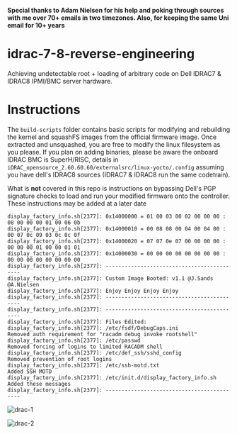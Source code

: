**Special thanks to Adam Nielsen for his help and poking through sources with me over 70+ emails in two timezones. Also, for keeping the same Uni email for 10+ years**

# idrac-7-8-reverse-engineering
Achieving undetectable root + loading of arbitrary code on Dell IDRAC7 & IDRAC8 IPMI/BMC server hardware. 

# Instructions
The `build-scripts` folder contains basic scripts for modifying and rebuilding the kernel and squashFS images from the official firmware image. Once extracted and unsquashed, you are free to modify the linux filesystem as you please. If you plan on adding binaries, please be aware the onboard IDRAC BMC is SuperH/RISC, details in `iDRAC_opensource_2.60.60.60/externalsrc/linux-yocto/.config` assuming you have dell's IDRAC8 sources (IDRAC7 & IDRAC8 run the same codetrain).

What is **not** covered in this repo is instructions on bypassing Dell's PGP signature checks to load and run your modified firmware onto the controller. These instructions may be added at a later date

```
display_factory_info.sh[2377]: 0x14000000 = 01 00 03 00 02 00 00 00 : 08 00 00 00 01 00 06 0b
display_factory_info.sh[2377]: 0x14000010 = 00 08 08 00 04 00 04 00 : 00 07 0c 09 03 0c 0c 0f
display_factory_info.sh[2377]: 0x14000020 = 07 07 0e 07 00 00 00 00 : 00 00 00 01 00 00 01 01
display_factory_info.sh[2377]: 0x14000030 = 00 00 00 00 00 00 00 00 : 00 00 00 00 00 00 00 00
display_factory_info.sh[2377]: -------------------------------------------
display_factory_info.sh[2377]: Custom Image Booted: v1.1 @J.Sands @A.Nielsen
display_factory_info.sh[2377]: Enjoy Enjoy Enjoy Enjoy
display_factory_info.sh[2377]: -------------------------------------------
display_factory_info.sh[2377]: -------------------------------------------
display_factory_info.sh[2377]: Files Edited:
display_factory_info.sh[2377]: /etc/fsdf/DebugCaps.ini              Removed auth requirement for "racadm debug invoke rootshell"
display_factory_info.sh[2377]: /etc/passwd                          Removed forcing of logins to limited RACADM shell
display_factory_info.sh[2377]: /etc/def_ssh/sshd_config             Removed prevention of root logins
display_factory_info.sh[2377]: /etc/ssh-motd.txt                    Added SSH MOTD
display_factory_info.sh[2377]: /etc/init.d/display_factory_info.sh  Added these messages
display_factory_info.sh[2377]: -------------------------------------------
```




![drac-1](https://i.imgur.com/NEoeaf7.jpg)

![drac-2](https://i.imgur.com/yQZiCP0.jpg)